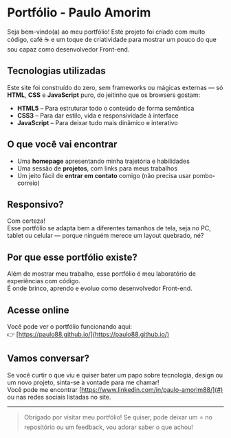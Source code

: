 # Portfólio - Paulo Amorim

Seja bem-vindo(a) ao meu portfólio!
Este projeto foi criado com muito código, café ☕ e um toque de criatividade para mostrar um pouco do que sou capaz como desenvolvedor Front-end.

## Tecnologias utilizadas

Este site foi construído do zero, sem frameworks ou mágicas externas — só **HTML**, **CSS** e **JavaScript** puro, do jeitinho que os browsers gostam:

- **HTML5** – Para estruturar todo o conteúdo de forma semântica  
- **CSS3** – Para dar estilo, vida e responsividade à interface  
- **JavaScript** – Para deixar tudo mais dinâmico e interativo  

## O que você vai encontrar

- Uma **homepage** apresentando minha trajetória e habilidades  
- Uma sessão de **projetos**, com links para meus trabalhos  
- Um jeito fácil de **entrar em contato** comigo (não precisa usar pombo-correio)

## Responsivo?

Com certeza!  
Esse portfólio se adapta bem a diferentes tamanhos de tela, seja no PC, tablet ou celular — porque ninguém merece um layout quebrado, né?

## Por que esse portfólio existe?

Além de mostrar meu trabalho, esse portfólio é meu laboratório de experiências com código.  
É onde brinco, aprendo e evoluo como desenvolvedor Front-end.

## Acesse online

Você pode ver o portfólio funcionando aqui:  
👉 [https://paulo88.github.io/](https://paulo88.github.io/)

## Vamos conversar?

Se você curtir o que viu e quiser bater um papo sobre tecnologia, design ou um novo projeto, sinta-se à vontade para me chamar!  
Você pode me encontrar [https://www.linkedin.com/in/paulo-amorim88/](#) ou nas redes sociais listadas no site.

---

> Obrigado por visitar meu portfólio!
> Se quiser, pode deixar um ⭐ no repositório ou um feedback, vou adorar saber o que achou!
